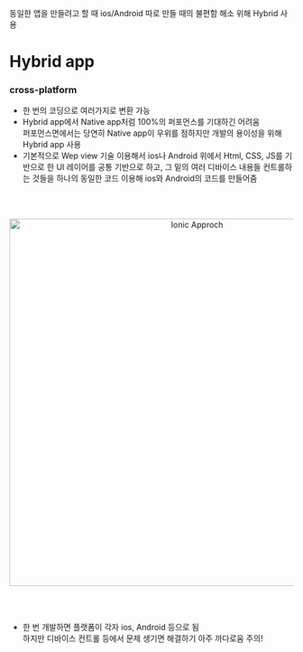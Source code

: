 동일한 앱을 만들려고 할 때 ios/Android 따로 만들 때의 불편함 해소 위해 Hybrid 사용  

# Hybrid app
### **cross-platform**

- 한 번의 코딩으로 여러가지로 변환 가능
- Hybrid app에서 Native app처럼 100%의 퍼포먼스를 기대하긴 어려움  
  퍼포먼스면에서는 당연히 Native app이 우위를 점하지만 개발의 용이성을 위해 Hybrid app 사용  
- 기본적으로 Wep view 기술 이용해서 ios나 Android 위에서 Html, CSS, JS를 기반으로 한 UI 레이어를 공통 기반으로 하고, 그 밑의 여러 디바이스 내용들 컨트롤하는 것들을 하나의 동일한 코드 이용해 ios와 Android의 코드를 만들어줌
<br>
<br>
<p align="center"><img src="https://img1.daumcdn.net/thumb/R1280x0/?scode=mtistory2&fname=https%3A%2F%2Fblog.kakaocdn.net%2Fdn%2Fdtiy6T%2FbtrivBIb26z%2FRYGcGnfUCUFnr7SANutco1%2Fimg.png" alt="Ionic Approch" width="650"></p>
<br>
<br>

- 한 번 개발하면 플랫폼이 각자 ios, Android 등으로 됨  
  하지만 디바이스 컨트롤 등에서 문제 생기면 해결하기 아주 까다로움 주의!
